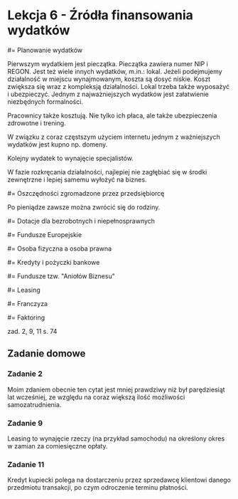 # Lekcja 6 - Źródła finansowania wydatków

#= Planowanie wydatków

Pierwszym wydatkiem jest pieczątka. Pieczątka zawiera numer NIP i REGON. Jest też wiele innych wydatków, m.in.: lokal. Jeżeli podejmujemy działalność w miejscu wynajmowanym, koszta są dosyć niskie. Koszt zwiększa się wraz z kompleksją działalności. Lokal trzeba także wyposażyć i ubezpieczyć. Jednym z najważniejszych wydatków jest załatwienie niezbędnych formalności.

Pracownicy także kosztują. Nie tylko ich płaca, ale także ubezpieczenia zdrowotne i trening.

W związku z coraz częstszym użyciem internetu jednym z ważniejszych wydatków jest kupno np. domeny.

Kolejny wydatek to wynajęcie specjalistów.

W fazie rozkręcania działalności, najlepiej nie zagłębiać się w środki zewnętrzne i lepiej samemu wyłożyć na biznes.

#= Oszczędności zgromadzone przez przedsiębiorcę

Po pieniądze zawsze można zwrócić się do rodziny.

#= Dotacje dla bezrobotnych i niepełnosprawnych

#= Fundusze Europejskie

#= Osoba fizyczna a osoba prawna

#= Kredyty i pożyczki bankowe

#= Fundusze tzw. "Aniołów Biznesu"

#= Leasing

#= Franczyza

#= Faktoring

zad. 2, 9, 11 s. 74

## Zadanie domowe

### Zadanie 2

Moim zdaniem obecnie ten cytat jest mniej prawdziwy niż był parędziesiąt lat wcześniej, ze względu na coraz większą ilość możliwości samozatrudnienia.

### Zadanie 9

Leasing to wynajęcie rzeczy (na przykład samochodu) na określony okres w zamian za comiesięczne opłaty.

### Zadanie 11

Kredyt kupiecki polega na dostarczeniu przez sprzedawcę klientowi danego przedmiotu transakcji, po czym odroczenie terminu płatności.
